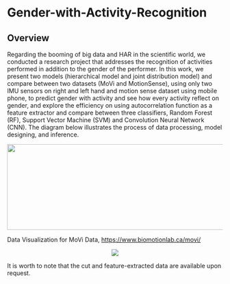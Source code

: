 # Gender-with-Activity-Recognition

## Overview

Regarding the booming of big data and HAR in the scientific world, we conducted a research project that addresses the recognition of activities performed in addition to the gender of the performer. In this work, we present two models (hierarchical model and joint distribution model) and compare between two datasets (MoVi and MotionSense), using only two IMU sensors on right and left hand and motion sense dataset using mobile phone, to predict gender with activity and see how every activity reflect on gender, and explore the efficiency on using autocorrelation function as a feature extractor and compare between three classifiers, Random Forest (RF), Support Vector Machine (SVM) and Convolution Neural Network (CNN).
The diagram below illustrates the process of data processing, model designing, and inference.  
<p align="center">
<img src="https://user-images.githubusercontent.com/61229902/170962144-66ba0511-db33-4c87-a7cd-1b8906058ed1.png" width="900" height="200" />
</p>

<!-- <p align="center">
<img src="https://user-images.githubusercontent.com/61229902/170965290-d462820d-0c0d-465b-8615-b68893f27bbb.png" width="200" height="300" />
</p> -->
Data Visualization for MoVi Data, https://www.biomotionlab.ca/movi/
<p align="center">
<img src="https://github.com/saeed1262/MoVi-Toolbox/blob/352621e742ff8f745c3ada417d3db22d0ddf31ae/demo.gif" />
</p>



It is worth to note that the cut and feature-extracted data are available upon request.
<!-- - The main.rar file includes the raw data extracted from the .mat files downloaded, while the FINAL.rar resembles the data overlapped preprocessed, and used for the training -->

